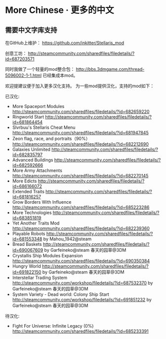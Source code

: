 # More Chinese · 更多的中文
## 需要中文字库支持

在GitHub上维护： https://github.com/inkitter/Stellaris_mod

创意工坊： http://steamcommunity.com/sharedfiles/filedetails/?id=687203571

同时我做了一个轻量的mod整合包： http://bbs.3dmgame.com/thread-5096002-1-1.html 已经集成本mod。

欢迎提建议便于加入更多汉化支持。
为一些mod提供汉化，支持的mod如下：


已汉化:

 * More Spaceport Modules http://steamcommunity.com/sharedfiles/filedetails/?id=682659220
 * Ringworld Start http://steamcommunity.com/sharedfiles/filedetails/?id=681864454
 * Slvrbuu's Stellaris Cheat Menu http://steamcommunity.com/sharedfiles/filedetails/?id=681947845
 * Zeon flag, race, and portraits（90%） http://steamcommunity.com/sharedfiles/filedetails/?id=682212690
 * Galaxies Unlimited http://steamcommunity.com/sharedfiles/filedetails/?id=682835797
 * Advanced Buildings http://steamcommunity.com/sharedfiles/filedetails/?id=682592666
 * More Army Attachments http://steamcommunity.com/sharedfiles/filedetails/?id=682270145
 * More Edicts http://steamcommunity.com/sharedfiles/filedetails/?id=686166072
 * Extended Traits http://steamcommunity.com/sharedfiles/filedetails/?id=681816257
 * Grow Borders With Influence http://steamcommunity.com/sharedfiles/filedetails/?id=685223286
 * More Technologies http://steamcommunity.com/sharedfiles/filedetails/?id=683851819
 * Yet Another Traits Mod http://steamcommunity.com/sharedfiles/filedetails/?id=682239360
 * Playable Robots http://steamcommunity.com/sharedfiles/filedetails/?id=681553348 by Mahou_1942@steam
 * Bread Baskets http://steamcommunity.com/sharedfiles/filedetails/?id=690067609 by Garfeineko@steam 春天的园草@3DM
 * Crystallis Ship Modules Expansion http://steamcommunity.com/sharedfiles/filedetails/?id=690350384
 * Hungry World http://steamcommunity.com/sharedfiles/filedetails/?id=691822150 by Garfeineko@steam 春天的园草@3DM
 * Interstellar Trading System http://steamcommunity.com/workshop/filedetails/?id=687532370 by Garfeineko@steam 春天的园草@3DM
 * System Variety - Dead world: Colony Ship Start http://steamcommunity.com/workshop/filedetails/?id=691851232 by Garfeineko@steam 春天的园草@3DM

待汉化:
 * Fight For Universe: Infinite Legacy (0%) http://steamcommunity.com/sharedfiles/filedetails/?id=685233391
